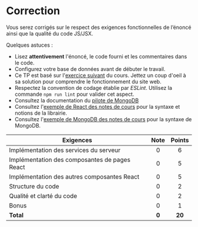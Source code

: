 # Correction

Vous serez corrigés sur le respect des exigences fonctionnelles de l’énoncé ainsi que la qualité du code JS/JSX.

Quelques astuces :
- Lisez **attentivement** l'énoncé, le code fourni et les commentaires dans le code.
- Configurez votre base de données avant de débuter le travail.
- Ce TP est basé sur l'[exercice suivant](https://github.com/LOG2440/Exercices/tree/master/DOM/Player) du cours. Jettez un coup d'oeil à sa solution pour comprendre le fonctionnement du site web.
- Respectez la convention de codage établie par _ESLint_. Utilisez la commande `npm run lint` pour valider cet aspect.
- Consultez la documentation du [pilote de MongoDB](https://www.mongodb.com/docs/drivers/node/current/)
- Consultez l'[exemple de React des notes de cours](https://github.com/LOG2440/Cours-12-React) pour la syntaxe et notions de la librairie. 
- Consultez l'[exemple de MongoDB des notes de cours](https://github.com/LOG2440/Cours-11-MongoDB/) pour la syntaxe de MongoDB. 



| **Exigences**                                 | **Note** | **Points** |
| --------------------------------------------- | :------: | :--------: |
| Implémentation des services du serveur        |    0     |     6      |
| Implémentation des composantes de pages React |    0     |     5      |
| Implémentation des autres composantes React   |    0     |     5      |
| Structure du code                             |    0     |     2      |
| Qualité et clarté du code                     |    0     |     2      |
| Bonus                                         |    0     |     1      |
| **Total**                                     |  **0**   |   **20**   |